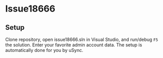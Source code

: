 # Issue18666

## Setup
Clone repository, open issue18666.sln in Visual Studio, and run/debug `F5` the solution. Enter your favorite admin account data. The setup is automatically done for you by uSync.